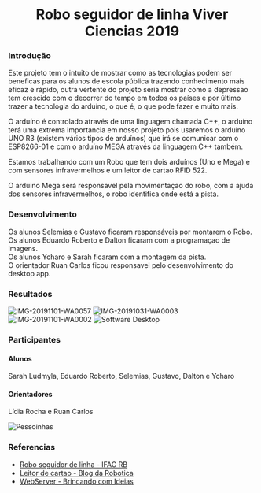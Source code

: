 <div align="center">
  <h1>Robo seguidor de linha Viver Ciencias 2019</h1>
</div>

### Introdução
Este projeto tem o intuito de mostrar como as tecnologias podem ser beneficas para os alunos de escola pública trazendo conhecimento mais eficaz e rápido, outra vertente do projeto seria mostrar como a depressao tem crescido com o decorrer do tempo em todos os países e por último trazer a tecnologia do arduíno, o que é, o que pode fazer e muito mais.

O arduíno é controlado através de uma linguagem chamada C++, o arduíno terá uma extrema importancia em nosso projeto pois usaremos o arduíno UNO R3 (existem vários tipos de arduínos) que irá se comunicar com o ESP8266-01 e com o arduíno MEGA através da linguagem C++ também.

Estamos trabalhando com um Robo que tem dois arduínos (Uno e Mega) e com sensores infravermelhos e um leitor de cartao RFID 522.

O arduino Mega será responsavel pela movimentaçao do robo, com a ajuda dos sensores infravermelhos, o robo identifica onde está a pista.

### Desenvolvimento

Os alunos Selemias e Gustavo ficaram responsáveis por montarem o Robo.<br>
Os alunos Eduardo Roberto e Dalton ficaram com a programaçao de imagens.<br>
Os alunos Ycharo e Sarah ficaram com a montagem da pista.<br>
O orientador Ruan Carlos ficou responsavel pelo desenvolvimento do desktop app.

### Resultados
![IMG-20191101-WA0057](https://user-images.githubusercontent.com/37851168/71430253-ba421980-2698-11ea-9d51-d5c313fa53a1.jpg)
![IMG-20191031-WA0003](https://user-images.githubusercontent.com/37851168/71430254-ba421980-2698-11ea-8dec-5a384d400b38.jpg)
![IMG-20191101-WA0002](https://user-images.githubusercontent.com/37851168/71430255-badab000-2698-11ea-9c92-70c5bda0b96c.jpg)
![Software Desktop](https://user-images.githubusercontent.com/37851168/71637825-2fbf6400-2c1c-11ea-8941-27070ca30093.png)

### Participantes

#### Alunos
Sarah Ludmyla, Eduardo Roberto, Selemias, Gustavo, Dalton e Ycharo

#### Orientadores
Lídia Rocha e Ruan Carlos

![Pessoinhas](https://user-images.githubusercontent.com/37851168/71382213-e9775e80-25a4-11ea-8ca1-f0631733eda8.jpg)


### Referencias
- [Robo seguidor de linha - IFAC RB](https://github.com/Logikoz/RoboSeguidorLinha-ViverCiencia2019/tree/master/Arduino/PDF)
- [Leitor de cartao - Blog da Robotica](http://blogdarobotica.com/tutorial-controle-de-acesso-via-rfid-e-arduino/)
- [WebServer - Brincando com Ideias](https://www.youtube.com/watch?v=8xfQ45XCU80)


